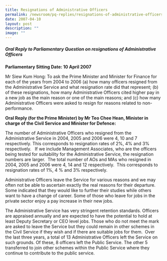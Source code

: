 ```yaml
---
title: Resignations of Administrative Officers
permalink: /newsroom/pq-replies/resignations-of-administrative-officers/
date: 2007-04-10
layout: post
description: ""
image: ""
---
```

##### Oral Reply to Parliamentary Question on resignations of Administrative Officers

**Parliamentary Sitting Date: 10 April 2007**

Mr Siew Kum Hong: To ask the Prime Minister and Minister for Finance for each of the years from 2004 to 2006 (a) how many officers resigned from the Administrative Service and what resignation rate did that represent; (b) of these resignations, how many Administrative Officers cited higher pay in a new job as the main reason or one of the main reasons; and (c) how many Administrative Officers were asked to resign for reasons related to non-performance.

**Oral Reply (for the Prime Minister) by Mr Teo Chee Hean, Minister in charge of the Civil Service and Minister for Defence:**

The number of Administrative Officers who resigned from the Administrative Service in 2004, 2005 and 2006 were 4, 10 and 7 respectively. This corresponds to resignation rates of 2%, 4% and 3% respectively.   If we include Management Associates, who are the officers being tested for suitability for the Administrative Service, the resignation numbers are larger.  The total number of AOs and MAs who resigned in 2004, 2005 and 2006 were 4, 14 and 12 respectively.  This corresponds to resignation rates of 1%, 4 % and 3% respectively.

Administrative Officers leave the Service for various reasons and we may often not be able to ascertain exactly the real reasons for their departure. Some indicated that they would like to further their studies while others want to have a change of career. Some of those who leave for jobs in the private sector enjoy a pay increase in their new jobs.  

The Administrative Service has very stringent retention standards. Officers are appraised annually and are expected to have the potential to hold at least Deputy Secretary or CEO level jobs. Those who do not meet the mark are asked to leave the Service but they could remain in other schemes in the Civil Service if they wish and if there are suitable jobs for them.  Over the last three years, a total of 13 Administrative Officers left the Service on such grounds. Of these, 8 officers left the Public Service. The other 5 transferred to join other schemes within the Public Service where they continue to contribute to the public service.